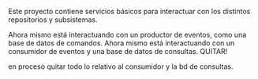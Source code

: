 Este proyecto contiene servicios básicos para interactuar con los distintos repositorios y subsistemas.

Ahora mismo está interactuando con un productor de eventos, como una base de datos de comandos.
Ahora mismo está interactuando con un consumidor de eventos y una base de datos de consultas. QUITAR! 

en proceso quitar todo lo relativo al consumidor y la bd de consultas.